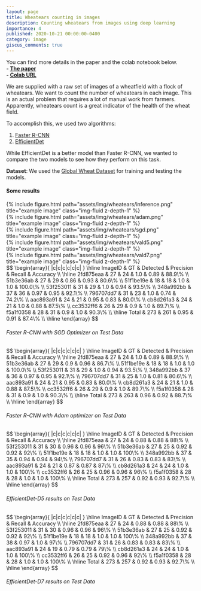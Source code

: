 ```yaml
---
layout: page
title: Wheatears counting in images
description: Counting wheatears from images using deep learning
importance: 4
published: 2020-10-21 00:00:00-0400
category: image
giscus_comments: true
---
```


You can find more details in the paper and the colab notebook below.  
**- [The paper](/assets/pdf/Wheatears_counting.pdf)**  
**- [Colab URL](https://colab.research.google.com/drive/1BN3WQDGF3OtiWoNfF4Cwy9yGCjNOqTY6)** 

We are supplied with a raw set of images of a wheatfield with a flock of wheatears. We want to count the number of wheatears in each image. This is an 
actual problem that requires a lot of manual work from farmers. Apparently, wheatears count is a great indicator of the health of the wheat field.

To accomplish this, we used two algorithms:
1. [Faster R-CNN](https://arxiv.org/pdf/1506.01497)
2. [EfficientDet](https://arxiv.org/pdf/1911.09070)

While EfficientDet is a better model than Faster R-CNN, we wanted to compare the two models to see how they perform on this task.


**Dataset**: We used the [Global Wheat Dataset](https://www.global-wheat.com/) for training and testing the models.

#### Some results

<div class="text-center">
    {% include figure.html path="assets/img/wheatears/inference.png" title="example image" class="img-fluid z-depth-1" %}
</div>

<div class="row">
    <div class="col-sm mt-6 mt-md-0">
        {% include figure.html path="assets/img/wheatears/adam.png" title="example image" class="img-fluid z-depth-1" %}
    </div>
    <div class="col-sm mt-6 mt-md-0">
        {% include figure.html path="assets/img/wheatears/sgd.png" title="example image" class="img-fluid z-depth-1" %}
    </div>
</div>

<div class="row">
    <div class="col-sm mt-6 mt-md-0">
        {% include figure.html path="assets/img/wheatears/vald5.png" title="example image" class="img-fluid z-depth-1" %}
    </div>
    <div class="col-sm mt-6 mt-md-0">
        {% include figure.html path="assets/img/wheatears/vald7.png" title="example image" class="img-fluid z-depth-1" %}
    </div>
</div>


<div class="row">
    <div class="col-sm mt-6">
        $$
        \begin{array}{ |c|c|c|c|c|c| } 
         \hline
         ImageID & GT & Detected & Precision & Recall & Accuracy \\ 
         \hline
        2fd875eaa & 27 & 24 & 1.0 & 0.89 & 88.9\% \\
        51b3e36ab & 27 & 29 & 0.86 & 0.93 & 80.6\% \\
        51f1be19e & 18 & 18 & 1.0 & 1.0 & 100.0\% \\
        53f253011 & 31 & 29 & 1.0 & 0.94 & 93.5\% \\
        348a992bb & 37 & 36 & 0.97 & 0.95 & 92.1\% \\
        796707dd7 & 31 & 23 & 1.0 & 0.74 & 74.2\% \\
        aac893a91 & 24 & 21 & 0.95 & 0.83 & 80.0\% \\
        cb8d261a3 & 24 & 21 & 1.0 & 0.88 & 87.5\% \\
        cc3532ff6 & 26 & 29 & 0.9 & 1.0 & 89.7\% \\
        f5a1f0358 & 28 & 31 & 0.9 & 1.0 & 90.3\% \\
        \hline
        Total & 273 & 261 & 0.95 & 0.91 & 87.4\% \\
        \hline
        \end{array}
        $$
        <h6 class="text-center">Faster R-CNN with SGD Optimizer on Test Data</h6>
    </div>
    <div class="col-sm mt-6">
        $$
        \begin{array}{ |c|c|c|c|c|c| } 
         \hline
         ImageID & GT & Detected & Precision & Recall & Accuracy \\ 
         \hline
        2fd875eaa & 27 & 24 & 1.0 & 0.89 & 88.9\% \\
        51b3e36ab & 27 & 29 & 0.9 & 0.96 & 86.7\% \\
        51f1be19e & 18 & 18 & 1.0 & 1.0 & 100.0\% \\
        53f253011 & 31 & 29 & 1.0 & 0.94 & 93.5\% \\
        348a992bb & 37 & 36 & 0.97 & 0.95 & 92.1\% \\
        796707dd7 & 31 & 25 & 1.0 & 0.81 & 80.6\% \\
        aac893a91 & 24 & 21 & 0.95 & 0.83 & 80.0\% \\
        cb8d261a3 & 24 & 21 & 1.0 & 0.88 & 87.5\% \\
        cc3532ff6 & 26 & 29 & 0.9 & 1.0 & 89.7\% \\
        f5a1f0358 & 28 & 31 & 0.9 & 1.0 & 90.3\% \\
        \hline
        Total & 273 & 263 & 0.96 & 0.92 & 88.7\% \\
        \hline
        \end{array}
        $$
        <h6 class="text-center">Faster R-CNN with Adam optimizer on Test Data</h6>
    </div>
</div>

<div class="row">
    <div class="col-sm mt-6 mt-md-0">
        $$
        \begin{array}{ |c|c|c|c|c|c| } 
         \hline
         ImageID & GT & Detected & Precision & Recall & Accuracy \\ 
         \hline
        2fd875eaa & 27 & 24 & 0.88 & 0.88 & 88\% \\
        53f253011 & 31 & 30 & 0.96 & 0.96 & 96\% \\
        51b3e36ab & 27 & 25 & 0.92 & 0.92 & 92\% \\
        51f1be19e & 18 & 18 & 1.0 & 1.0 & 100\% \\
        348a992bb & 37 & 35 & 0.94 & 0.94 & 94\% \\
        796707dd7 & 31 & 26 & 0.83 & 0.83 & 83\% \\
        aac893a91 & 24 & 21 & 0.87 & 0.87 & 87\% \\
        cb8d261a3 & 24 & 24 & 1.0 & 1.0 & 100\% \\
        cc3532ff6 & 26 & 25 & 0.96 & 0.96 & 96\% \\
        f5a1f0358 & 28 & 28 & 1.0 & 1.0 & 100\% \\
        \hline
        Total & 273 & 257 & 0.92 & 0.93 & 92.7\% \\
        \hline
        \end{array}
        $$
        <h6 class="text-center">EfficientDet-D5 results on Test Data</h6>
    </div>
    <div class="col-sm mt-6 mt-md-0">
        $$
        \begin{array}{ |c|c|c|c|c|c| } 
         \hline
         ImageID & GT & Detected & Precision & Recall & Accuracy \\ 
         \hline
        2fd875eaa & 27 & 24 & 0.88 & 0.88 & 88\% \\
        53f253011 & 31 & 30 & 0.96 & 0.96 & 96\% \\
        51b3e36ab & 27 & 25 & 0.92 & 0.92 & 92\% \\
        51f1be19e & 18 & 18 & 1.0 & 1.0 & 100\% \\
        348a992bb & 37 & 38 & 0.97 & 1.0 & 97\% \\
        796707dd7 & 31 & 26 & 0.83 & 0.83 & 83\% \\
        aac893a91 & 24 & 19 & 0.79 & 0.79 & 79\% \\
        cb8d261a3 & 24 & 24 & 1.0 & 1.0 & 100\% \\
        cc3532ff6 & 26 & 25 & 0.92 & 0.96 & 92\% \\
        f5a1f0358 & 28 & 28 & 1.0 & 1.0 & 100\% \\
        \hline
        Total & 273 & 257 & 0.92 & 0.93 & 92.7\% \\
        \hline
        \end{array}
        $$
        <h6 class="text-center">EfficientDet-D7 results on Test Data</h6>
    </div>
</div>